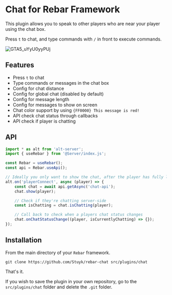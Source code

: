 # Chat for Rebar Framework

This plugin allows you to speak to other players who are near your player using the chat box.

Press `t` to chat, and type commands with `/` in front to execute commands.

![GTA5_uYyU0yyPUj](https://github.com/Stuyk/rebar-chat/assets/21284100/c4ec07d8-8c0e-4949-b4ae-98a6003088a1)

## Features

-   Press `t` to chat
-   Type commands or messages in the chat box
-   Config for chat distance
-   Config for global chat (disabled by default)
-   Config for message length
-   Config for messages to show on screen
-   Chat color support by using `{FF0000} This message is red!`
-   API check chat status through callbacks
-   API check if player is chatting

## API

```ts
import * as alt from 'alt-server';
import { useRebar } from '@Server/index.js';

const Rebar = useRebar();
const api = Rebar.useApi();

// Ideally you only want to show the chat, after the player has fully logged in
alt.on('playerConnect', async (player) => {
    const chat = await api.getAsync('chat-api');
    chat.show(player);

    // Check if they're chatting server-side
    const isChatting = chat.isChatting(player);

    // Call back to check when a players chat status changes
    chat.onChatStatusChange((player, isCurrentlyChatting) => {});
});
```

## Installation

From the main directory of your `Rebar` framework.

```
git clone https://github.com/Stuyk/rebar-chat src/plugins/chat
```

That's it.

If you wish to save the plugin in your own repository, go to the `src/plugins/chat` folder and delete the `.git` folder.
